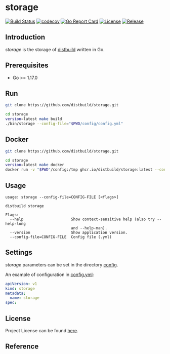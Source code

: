 # storage

[![Build Status](https://github.com/distbuild/storage/workflows/CI/badge.svg?branch=main&event=push)](https://github.com/distbuild/storage/actions?query=workflow%3ACI)
[![codecov](https://codecov.io/gh/distbuild/storage/branch/main/graph/badge.svg?token=TH43EUERSY)](https://codecov.io/gh/distbuild/storage)
[![Go Report Card](https://goreportcard.com/badge/github.com/distbuild/storage)](https://goreportcard.com/report/github.com/distbuild/storage)
[![License](https://img.shields.io/github/license/distbuild/storage.svg)](https://github.com/distbuild/storage/blob/main/LICENSE)
[![Release](https://img.shields.io/github/release/distbuild/storage.svg)](https://github.com/distbuild/storage/releases/latest)



## Introduction

*storage* is the storage of [distbuild](https://github.com/distbuild) written in Go.



## Prerequisites

- Go >= 1.17.0



## Run

```bash
git clone https://github.com/distbuild/storage.git

cd storage
version=latest make build
./bin/storage --config-file="$PWD/config/config.yml"
```



## Docker

```bash
git clone https://github.com/distbuild/storage.git

cd storage
version=latest make docker
docker run -v "$PWD"/config:/tmp ghcr.io/distbuild/storage:latest --config-file="/tmp/config.yml"
```



## Usage

```
usage: storage --config-file=CONFIG-FILE [<flags>]

distbuild storage

Flags:
  --help                     Show context-sensitive help (also try --help-long
                             and --help-man).
  --version                  Show application version.
  --config-file=CONFIG-FILE  Config file (.yml)
```



## Settings

*storage* parameters can be set in the directory [config](https://github.com/distbuild/storage/blob/main/config).

An example of configuration in [config.yml](https://github.com/distbuild/storage/blob/main/config/config.yml):

```yaml
apiVersion: v1
kind: storage
metadata:
  name: storage
spec:
```



## License

Project License can be found [here](LICENSE).



## Reference
